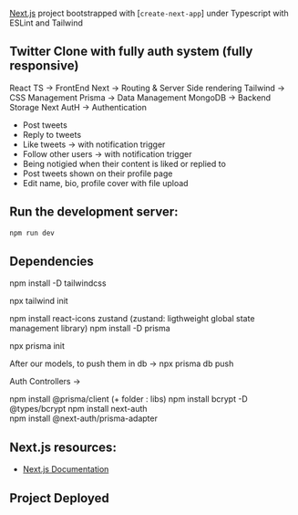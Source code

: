 [Next.js](https://nextjs.org/) project bootstrapped with [`create-next-app`] under Typescript with ESLint and Tailwind

## Twitter Clone with fully auth system (fully responsive)

React TS -> FrontEnd
Next -> Routing & Server Side rendering
Tailwind -> CSS Management
Prisma -> Data Management
MongoDB -> Backend Storage
Next AutH ->  Authentication

- Post tweets
- Reply to tweets
- Like tweets -> with notification trigger
- Follow other users -> with notification trigger
- Being notigied when their content is liked or replied to
- Post tweets shown on their profile page
- Edit name, bio, profile cover with file upload

## Run the development server:

```bash
npm run dev
```

## Dependencies

npm install -D tailwindcss

npx tailwind init

npm install react-icons zustand
(zustand: ligthweight global state management library)
npm install -D prisma

npx prisma init

After our models, to push them in db -> npx prisma db push

Auth Controllers -> 

npm install @prisma/client (+ folder : libs)
npm install bcrypt -D @types/bcrypt
npm install next-auth    
npm install @next-auth/prisma-adapter     

## Next.js resources:

- [Next.js Documentation](https://nextjs.org/docs)

## Project Deployed




